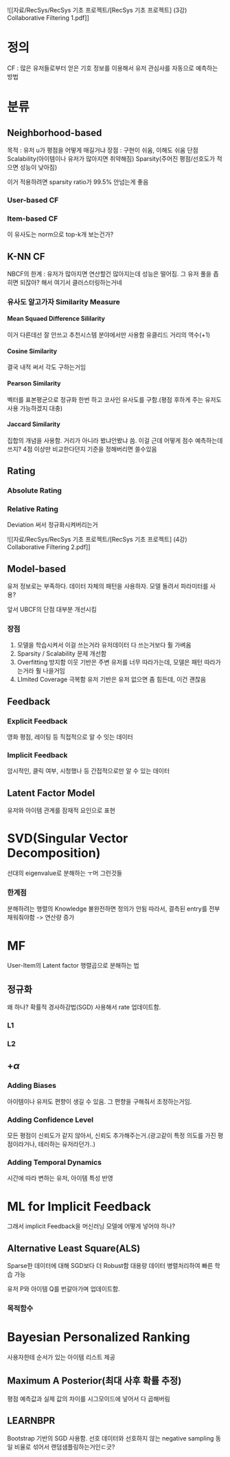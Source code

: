 ![[자료/RecSys/RecSys 기초 프로젝트/[RecSys 기초 프로젝트] (3강) Collaborative Filtering 1.pdf]]

# 정의
CF : 많은 유저들로부터 얻은 기호 정보를 이용해서 유저 관심사를 자동으로 예측하는 방법

# 분류
## Neighborhood-based

목적 : 유저 u가 평점을 어떻게 매길거냐
장점 : 구현이 쉬움, 이해도 쉬움
단점
Scalability(아이템이나 유저가 많아지면 취약해짐)
Sparsity(주어진 평점/선호도가 적으면 성능이 낮아짐)

이거 적용하려면 sparsity ratio가 99.5% 안넘는게 좋음

### User-based CF

### Item-based CF

이 유사도는 norm으로 top-k개 보는건가?
## K-NN CF
NBCF의 한계 : 유저가 많아지면 연산할건 많아지는데 성능은 떨어짐.
그 유저 풀을 좁히면 되잖아? 해서 여기서 클러스터링하는거네

### 유사도 알고가자 Similarity Measure
#### Mean Squaed Difference Sililarity
이거 다른데선 잘 안쓰고 추천시스템 분야에서만 사용함
유클리드 거리의 역수(+1)

####  Cosine Similarity

결국 내적 써서 각도 구하는거임

#### Pearson Similarity
벡터를 표본평균으로 정규화 한번 하고 코사인 유사도를 구함.(평점 후하게 주는 유저도 사용 가능하겠지 대충)


#### Jaccard Similarity
집합의 개념을 사용함. 거리가 아니라 봤냐안봤냐 씀. 이걸 근데 어떻게 점수 예측하는데 쓰지?
4점 이상만 비교한다던지 기준을 정해버리면 쓸수있음

## Rating

### Absolute Rating

### Relative Rating
Deviation 써서 정규화시켜버리는거


![[자료/RecSys/RecSys 기초 프로젝트/[RecSys 기초 프로젝트] (4강) Collaborative Filtering 2.pdf]]

## Model-based

유저 정보로는 부족하다. 데이터 자체의 패턴을 사용하자. 모델 돌려서 파라미터를 사용?

앞서 UBCF의 단점 대부분 개선시킴
### 장점
1. 모델을 학습시켜서 이걸 쓰는거라 유저데이터 다 쓰는거보다 훨 가벼옴
2. Sparsity / Scalability 문제 개선함
3. Overfitting 방지함
   이웃 기반은 주변 유저를 너무 따라가는데, 모델은 패턴 따라가는거라 훨 나을거임
4. LImited Coverage 극복함
   유저 기반은 유저 없으면 좀 힘든데, 이건 괜찮음

## Feedback

### Explicit Feedback
영화 평점, 레이팅 등 직접적으로 알 수 잇는 데이터

### Implicit Feedback
암시적인, 클릭 여부, 시청했나 등 간접적으로만 알 수 있는 데이터

## Latent Factor Model
유저와 아이템 관계를 잠재적 요인으로 표현


# SVD(Singular Vector Decomposition)

선대의 eigenvalue로 분해하는 ㅜ머 그런것들

### 한계점
분해하려는 행렬의 Knowledge 불완전하면 정의가 안됨
따라서, 결측된 entry를 전부 채워줘야함 -> 연산량 증가


# MF
User-Item의 Latent factor 행렬곱으로 분해하는 법

## 정규화

왜 하나? 확률적 경사하강법(SGD) 사용해서 rate 업데이트함.


### L1


### L2

## +$\alpha$

### Adding Biases
아이템이나 유저도 편향이 생길 수 있음. 그 편향을 구해줘서 조정하는거임.

### Adding Confidence Level
모든 평점이 신뢰도가 같지 않아서, 신뢰도 추가해주는거.(광고같이 특정 의도를 가진 평점이라거나, 테러하는 유저라던가..)

### Adding Temporal Dynamics
시간에 따라 변하는 유저, 아이템 특성 반영


# ML for Implicit Feedback

그래서 implicit Feedback을 머신러닝 모델에 어떻게 넣어야 하나?

## Alternative Least Square(ALS)
Sparse한 데이터에 대해 SGD보다 더 Robust함
대용량 데이터 병렬처리하여 빠른 학습 가능

유저 P와 아이템 Q를 번갈아가며 업데이트함.

### 목적함수

# Bayesian Personalized Ranking
사용자한테 순서가 있는 아이템 리스트 제공


## Maximum A Posterior(최대 사후 확률 추정)
평점 예측값과 실제 값의 차이를 시그모이드에 넣어서 다 곱해버림

## LEARNBPR
Bootstrap 기반의 SGD 사용함.
선호 데이터와 선호하지 않는 negative sampling 동일 비율로 섞어서 랜덤샘플링하는거인ㄷ긋?


